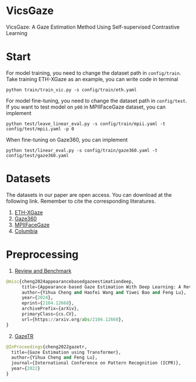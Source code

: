 # VicsGaze
VicsGaze: A Gaze Estimation Method Using Self-supervised Contrastive Learning

# Start
For model training, you need to change the dataset path in `config/train`. Take training ETH-XGaze as an example, you can write code in terminal
```
python train/train_vic.py -s config/train/eth.yaml
```
For model fine-tuning, you need to change the dataset path in `config/test`. If you want to test model on `p00` in MPIIFaceGaze dataset, you can implement
```
python test/leave_linear_eval.py -s config/train/mpii.yaml -t config/test/mpii.yaml -p 0
```
When fine-tuning on Gaze360, you can implement
```
python test/linear_eval.py -s config/train/gaze360.yaml -t config/test/gaze360.yaml
```

# Datasets
The datasets in our paper are open access. You can download at the following link. Remember to cite the corresponding literatures. 
1. [ETH-XGaze](https://ait.ethz.ch/xgaze?query=eth)
2. [Gaze360](http://gaze360.csail.mit.edu/)
3. [MPIIFaceGaze](https://www.mpi-inf.mpg.de/departments/computer-vision-and-machine-learning/research/gaze-based-human-computer-interaction/its-written-all-over-your-face-full-face-appearance-based-gaze-estimation)
4. [Columbia](https://www.cs.columbia.edu/~brian/projects/columbia_gaze.html)

# Preprocessing
1. [Review and Benchmark](https://phi-ai.buaa.edu.cn/Gazehub/#benchmarks)
```python
@misc{cheng2024appearancebasedgazeestimationdeep,
      title={Appearance-based Gaze Estimation With Deep Learning: A Review and Benchmark}, 
      author={Yihua Cheng and Haofei Wang and Yiwei Bao and Feng Lu},
      year={2024},
      eprint={2104.12668},
      archivePrefix={arXiv},
      primaryClass={cs.CV},
      url={https://arxiv.org/abs/2104.12668}, 
}
```  
2. [GazeTR](https://github.com/yihuacheng/GazeTR)

```python
@InProceedings{cheng2022gazetr,
  title={Gaze Estimation using Transformer},
  author={Yihua Cheng and Feng Lu},
  journal={International Conference on Pattern Recognition (ICPR)},
  year={2022}
}
```
